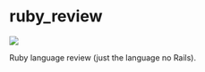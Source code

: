 # ruby_review

[![](https://img.shields.io/badge/Ruby-2.6.3p62-red.svg)](https://www.ruby-lang.org/en/) 

Ruby language review (just the language no Rails).
